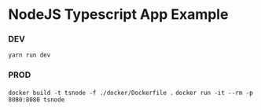# NodeJS Typescript App Example

### DEV

`yarn run dev`

### PROD

`docker build -t tsnode -f ./docker/Dockerfile .`
`docker run -it --rm -p 8080:8080 tsnode`
